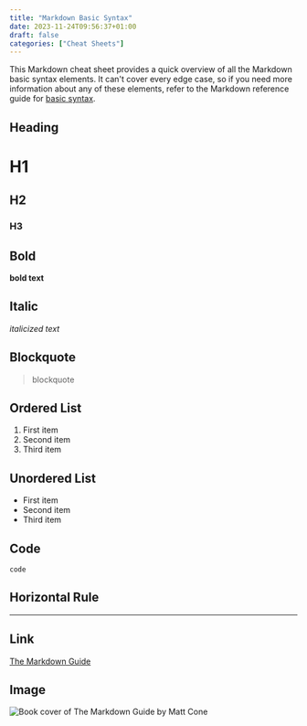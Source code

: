 ```yaml
---
title: "Markdown Basic Syntax"
date: 2023-11-24T09:56:37+01:00
draft: false
categories: ["Cheat Sheets"]
---
```


This Markdown cheat sheet provides a quick overview of all the Markdown basic syntax elements. It can't cover every edge case, so if you need more information about any of these elements, refer to the Markdown reference guide for [basic syntax](https://www.markdownguide.org/basic-syntax/).

## Heading

# H1

## H2

### H3

## Bold

**bold text**

## Italic

*italicized text*

## Blockquote

> blockquote

## Ordered List

1. First item
2. Second item
3. Third item

## Unordered List

- First item
- Second item
- Third item

## Code

`code`

## Horizontal Rule

---

## Link

[The Markdown Guide](https://www.markdownguide.org/book/)

## Image

![Book cover of The Markdown Guide by Matt Cone](book-cover.avif)

